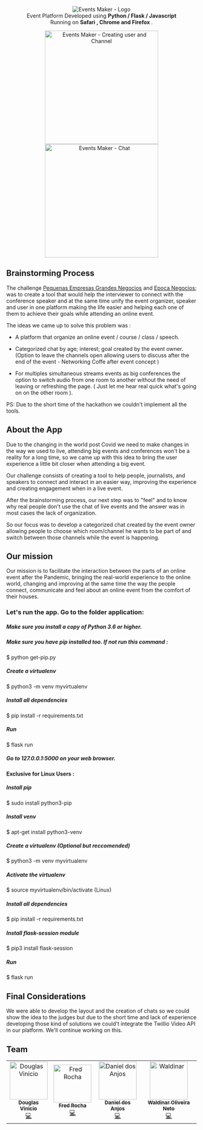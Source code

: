 <!-- header section -->
<p align="center">
  <img  alt="Events Maker  - Logo" src="https://trello-attachments.s3.amazonaws.com/5eab8674a86a907c46dbf222/960x140/e670d082b4cd2f0cd33c574185e99ffb/title-gh2.png" height="auto" /><br/>
  <span>Event Platform Developed using <b> Python / Flask / Javascript </b></span><br/>
  <span>Running on <b>Safari , Chrome and Firefox </b>. </span><br/>
</p>

<!-- show case/gif section -->
<p align="center">
    <img alt="Events Maker - Creating user and Channel " height="300" src="https://media.giphy.com/media/cO8Nom4LZTIn0K6Da0/giphy.gif" />
    <img alt="Events Maker - Chat " height="300" src="https://media.giphy.com/media/IdINDyTVdNh36NZ6Ng/giphy.gif" />

  </a>
</p>

## Brainstorming Process 

The challenge [Pequenas Empresas Grandes Negocios](https://g1.globo.com/economia/pme/pequenas-empresas-grandes-negocios/) and [Epoca Negocios](https://epocanegocios.globo.com); was to create a tool that would help the interviewer to connect with the conference speaker and at the same time unify the event organizer, speaker and user in one platform making the life easier and helping each one of them to achieve their goals while attending an online event. 

The ideas we came up to solve this problem was : 

- A platform that organize an online event / course / class / speech.

- Categorized chat by age; interest; goal created by the event owner. 
(Option to leave the channels open allowing users to discuss after the end of the event - Networking Coffe after event concept )

- For multiples simultaneous streams events as big conferences the option to switch audio from one room to another without the need of leaving or refreshing the page. ( Just let me hear real quick what's going on on the other room ). 

PS: Due to the short time of the hackathon we couldn't implement all the tools. 

## About the App

Due to the changing in the world post Covid we need to make changes in the way we used to live,
attending big events and conferences won't be a reality for a long time, so we came up with this idea to bring the user experience a little bit closer when attending a big event. 

Our challenge consists of creating a tool to help people, journalists, and speakers to connect and interact in an easier way, improving the experience and creating engagement when in a live event. 

After the brainstorming process, our next step was to "feel" and to know why real people don't use the chat of live events and the answer was in most cases the lack of organization. 

So our focus was to develop a categorized chat created by the event owner allowing people to choose which room/channel he wants to be part of and switch between those channels while the event is happening. 

## Our mission

Our mission is to facilitate the interaction between the parts of an online event after the Pandemic, bringing the real-world experience to the online world, changing and improving at the same time the way the people connect, communicate and feel about an online event from the comfort of their houses.


### Let's run the app.  Go to the folder application:
##### Make sure you install a copy of Python 3.6 or higher.
##### Make sure you have pip installed too. If not run this command : 
$ python get-pip.py
##### Create a virtualenv
$ python3 -m venv myvirtualenv
##### Install all dependencies
$ pip install -r requirements.txt
##### Run
$ flask run
##### Go to 127.0.0.1:5000 on your web browser.

#### Exclusive for Linux Users : 

##### Install pip
$ sudo install python3-pip
##### Install venv
$ apt-get install python3-venv
##### Create a virtualenv (Optional but reccomended)
$ python3 -m venv myvirtualenv
##### Activate the virtualenv
$ source myvirtualenv/bin/activate (Linux)
##### Install all dependencies
$ pip install -r requirements.txt
##### Install flask-session module
$ pip3 install flask-session
##### Run
$ flask run

## Final Considerations

We were able to develop the layout and the creation of chats so we could show the idea to the judges but due to the short time and lack of experience developing those kind of solutions we could't integrate the Twillio Video API in our platform. We'll continue working on this.

## Team

<table>
  <tr>
    <td align="center"><a href="https://www.linkedin.com/in/douglasvinicio/"><img src="https://trello-attachments.s3.amazonaws.com/5eab8674a86a907c46dbf222/128x128/72740d1400b95b82bea9ea85b7c1b592/douglasvinicio.png" width="100px;" alt="Douglas Vinicio"/><br /><sub><b>Douglas Vinicio</b></sub></a><br /><a href="https://github.com/douglasvinicio"title="Code">💻</a></td>
    <td align="center"><a href="https://www.linkedin.com/in/fredsrocha"><img src="https://trello-attachments.s3.amazonaws.com/5eab8674a86a907c46dbf222/128x128/31b7370ac5a9b1ec516f4959009cf8ff/fredsrocha.png" width="100px;" alt="Fred Rocha"/><br /><sub><b>Fred Rocha</b></sub></a><br /><a href="https://github.com/FredSRocha"title="Code">💻</a></td>
     <td align="center"><a href="https://www.linkedin.com/in/danieldosanjos1989/"><img src="https://trello-attachments.s3.amazonaws.com/5eab8674a86a907c46dbf222/128x128/b5d95507a215983bcaa6a8fd0dca5679/danieldosanjos.png" width="100px;" alt="Daniel dos Anjos"/><br /><sub><b>Daniel dos Anjos</b></sub></a><br /><a href="https://github.com/Daniel-Anjos"title="Code">💻</a></td>
    <td align="center"><a href="https://www.linkedin.com/in/netoht/"><img src="https://trello-attachments.s3.amazonaws.com/5eab8674a86a907c46dbf222/395x395/01b14736118f242bd492883fb8a2e843/399316.png" width="100px;" alt="Waldinar"/><br /><sub><b>Waldinar Oliveira Neto</b></sub></a><br /><a href="https://github.com/netoht/"title="Code">💻</a></td>

</table>

<!-- ALL-CONTRIBUTORS-LIST:END -->